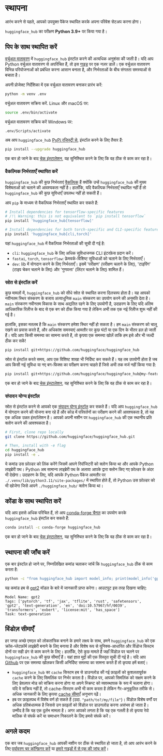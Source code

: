 <!--⚠️ Note that this file is in Markdown but contains specific syntax for our doc-builder (similar to MDX) that may not be
rendered properly in your Markdown viewer.
-->

# स्थापना

आरंभ करने से पहले, आपको उपयुक्त पैकेज स्थापित करके अपना परिवेश सेटअप करना होगा।

`huggingface_hub` का परीक्षण **Python 3.9+** पर किया गया है।

## पिप के साथ स्थापित करें

[वर्चुअल वातावरण](https://docs.python.org/3/library/venv.html) में `huggingface_hub` इंस्टॉल करने की अत्यधिक अनुशंसा की जाती है।
यदि आप Python वर्चुअल वातावरण से अपरिचित हैं, तो इस [गाइड](https://packaging.python.org/en/latest/guides/installing-using-pip-and-virtual-environments/) पर एक नज़र डालें।
एक वर्चुअल वातावरण विभिन्न परियोजनाओं को प्रबंधित करना आसान बनाता है, और निर्भरताओं के बीच संगतता समस्याओं से बचाता है।

अपनी प्रोजेक्ट निर्देशिका में एक वर्चुअल वातावरण बनाकर प्रारंभ करें:

```bash
python -m venv .env
```

वर्चुअल वातावरण सक्रिय करें. Linux और macOS पर:

```bash
source .env/bin/activate
```

वर्चुअल वातावरण सक्रिय करें Windows पर:

```bash
.env/Scripts/activate
```

अब आप `huggingface_hub` [PyPi रजिस्ट्री से](https://pypi.org/project/huggingface-hub/), इंस्टॉल करने के लिए तैयार हैं:

```bash
pip install --upgrade huggingface_hub
```

एक बार हो जाने के बाद [चेक इंस्टालेशन](#चेक-इंस्टॉलेशन), यह सुनिश्चित करने के लिए कि वह ठीक से काम कर रहा है।

### वैकल्पिक निर्भरताएँ स्थापित करें

`huggingface_hub` की कुछ निर्भरताएं [वैकल्पिक](https://setuptools.pypa.io/en/latest/userguide/dependency_management.html#optional-dependencies) हैं क्योंकि उन्हें `huggingface_hub` की मुख्य विशेषताओं को चलाने की आवश्यकता नहीं है। हालाँकि, यदि वैकल्पिक निर्भरताएँ स्थापित नहीं हैं तो `huggingface_hub` की कुछ सुविधाएँ उपलब्ध नहीं हो सकती हैं।

आप `pip` के माध्यम से वैकल्पिक निर्भरताएँ स्थापित कर सकते हैं:
```bash
# Install dependencies for tensorflow-specific features
# /!\ Warning: this is not equivalent to `pip install tensorflow`
pip install 'huggingface_hub[tensorflow]'

# Install dependencies for both torch-specific and CLI-specific features.
pip install 'huggingface_hub[cli,torch]'
```

यहां `huggingface_hub` में वैकल्पिक निर्भरताओं की सूची दी गई है:
- `cli`: `huggingface_hub` के लिए अधिक सुविधाजनक CLI इंटरफ़ेस प्रदान करें।
- `fastai`, `torch`, `tensorflow`: फ्रेमवर्क-विशिष्ट सुविधाओं को चलाने के लिए निर्भरताएँ।
- `dev`: lib में योगदान करने के लिए निर्भरताएँ। इसमें 'परीक्षण' (परीक्षण चलाने के लिए), 'टाइपिंग' (टाइप चेकर चलाने के लिए) और 'गुणवत्ता' (लिंटर चलाने के लिए) शामिल हैं।


### स्रोत से इंस्टॉल करें

कुछ मामलों में, `huggingface_hub` को सीधे स्रोत से स्थापित करना दिलचस्प होता है।
यह आपको नवीनतम स्थिर संस्करण के बजाय अत्याधुनिक `main` संस्करण का उपयोग करने की अनुमति देता है।
`main` संस्करण नवीनतम विकास के साथ अद्यतित रहने के लिए उपयोगी है, उदाहरण के लिए यदि अंतिम आधिकारिक रिलीज के बाद से एक बग को ठीक किया गया है लेकिन अभी तक एक नई रिलीज शुरू नहीं की गई है।

हालांकि, इसका मतलब है कि `main` संस्करण हमेशा स्थिर नहीं हो सकता है।
हम `main` संस्करण को चालू रखने का प्रयास करते हैं, और अधिकांश समस्याएं आमतौर पर कुछ घंटों या एक दिन के भीतर हल हो जाती हैं।
यदि आप किसी समस्या का सामना करते हैं, तो कृपया एक समस्या खोलें ताकि हम इसे और भी जल्दी ठीक कर सकें!

```bash
pip install git+https://github.com/huggingface/huggingface_hub
```

स्रोत से इंस्टॉल करते समय, आप एक विशिष्ट शाखा भी निर्दिष्ट कर सकते हैं।
यह तब उपयोगी होता है जब आप किसी नई सुविधा या नए बग-फिक्स का परीक्षण करना चाहते हैं जिसे अभी तक मर्ज नहीं किया गया है:

```bash
pip install git+https://github.com/huggingface/huggingface_hub@my-feature-branch
```

एक बार हो जाने के बाद [चेक इंस्टालेशन](#चेक-इंस्टॉलेशन), यह सुनिश्चित करने के लिए कि वह ठीक से काम कर रहा है।

### संपादन योग्य इंस्टॉल

स्रोत से इंस्टॉल करने से आपको एक [संपादन योग्य इंस्टॉल](https://pip.pypa.io/en/stable/topics/local-project-installs/#editable-installs) कर सकते हैं।
यदि आप `huggingface_hub` में योगदान करने की योजना बना रहे हैं और कोड में परिवर्तनों का परीक्षण करने की आवश्यकता है,
तो यह एक अधिक उन्नत इंस्टॉलेशन है।
आपको अपनी मशीन पर `huggingface_hub` की एक स्थानीय प्रति क्लोन करने की आवश्यकता है।

```bash
# First, clone repo locally
git clone https://github.com/huggingface/huggingface_hub.git

# Then, install with -e flag
cd huggingface_hub
pip install -e .
```

ये कमांड उस फ़ोल्डर को लिंक करेंगे जिसमें आपने रिपॉजिटरी को क्लोन किया था और आपके Python लाइब्रेरी पथ।
Python अब सामान्य लाइब्रेरी पथ के अलावा आपके द्वारा क्लोन किए गए फ़ोल्डर के अंदर भी देखेगा।
उदाहरण के लिए, यदि आपके Python पैकेज आमतौर पर `./.venv/lib/python3.11/site-packages/` में स्थापित होते हैं,
तो Python उस फ़ोल्डर को भी खोजेगा जिसे आपने `./huggingface_hub/` क्लोन किया था।

## कोंडा के साथ स्थापित करें

यदि आप इससे अधिक परिचित हैं, तो आप [conda-forge चैनल](https://anaconda.org/conda-forge/huggingface_hub) का उपयोग करके `huggingface_hub` इंस्टॉल कर सकते हैं:


```bash
conda install -c conda-forge huggingface_hub
```

एक बार हो जाने के बाद [चेक इंस्टालेशन](#चेक-इंस्टॉलेशन), यह सुनिश्चित करने के लिए कि वह ठीक से काम कर रहा है।

## स्थापना की जाँच करें

एक बार इंस्टॉल हो जाने पर, निम्नलिखित कमांड चलाकर जांचें कि `huggingface_hub` ठीक से काम करता है:

```bash
python -c "from huggingface_hub import model_info; print(model_info('gpt2'))"
```

यह कमांड हब से [gpt2](https://huggingface.co/gpt2) मॉडल के बारे में जानकारी प्राप्त करेगा।
आउटपुट इस तरह दिखना चाहिए:

```text
Model Name: gpt2
Tags: ['pytorch', 'tf', 'jax', 'tflite', 'rust', 'safetensors', 'gpt2', 'text-generation', 'en', 'doi:10.57967/hf/0039', 'transformers', 'exbert', 'license:mit', 'has_space']
Task: text-generation
```

## विंडोज़ सीमाएँ

हर जगह अच्छे एमएल को लोकतांत्रिक बनाने के हमारे लक्ष्य के साथ, हमने `huggingface_hub` को एक क्रॉस-प्लेटफ़ॉर्म लाइब्रेरी बनाने के लिए बनाया है
और विशेष रूप से यूनिक्स-आधारित और विंडोज सिस्टम दोनों पर सही ढंग से काम करने के लिए।
हालाँकि, ऐसे कुछ मामले हैं जहाँ विंडोज़ पर चलने पर `huggingface_hub` की कुछ सीमाएँ हैं।
यहां ज्ञात मुद्दों की एक विस्तृत सूची दी गई है। यदि आप [Github](https://github.com/huggingface/huggingface_hub/issues/new/choose) पर एक समस्या खोलकर किसी अनिर्दिष्ट समस्या का सामना करते हैं तो कृपया हमें बताएं।

- `huggingface_hub` का `cache` सिस्टम हब से डाउनलोड की गई फ़ाइलों को कुशलतापूर्वक `cache` करने के लिए सिमलिंक पर निर्भर करता है।
विंडोज़ पर, आपको सिमलिंक को सक्षम करने के लिए डेवलपर मोड को सक्रिय करना होगा या अपने स्क्रिप्ट को व्यवस्थापक के रूप में चलाना होगा।
यदि वे सक्रिय नहीं हैं, तो cache-सिस्टम अभी भी काम करता है लेकिन गैर-अनुकूलित तरीके से। अधिक जानकारी के लिए कृपया [cache सीमाएँ](./guides/manage-cache#limities) अनुभाग पढ़ें।
- हब पर फ़ाइलपथ में विशेष वर्ण हो सकते हैं (उदा. `"path/to?/my/file"`)।
विंडोज़ विशेष वर्णों पर अधिक प्रतिबंधात्मक है जिससे उन फ़ाइलों को विंडोज़ पर डाउनलोड करना असंभव हो जाता है।
उम्मीद है कि यह एक दुर्लभ मामला है। अगर आपको लगता है कि यह एक गलती है तो कृपया रेपो मालिक से संपर्क करें या समाधान निकालने के लिए हमसे संपर्क करें।


## अगले कदम

एक बार जब `huggingface_hub` आपकी मशीन पर ठीक से स्थापित हो जाता है,
तो आप आरंभ करने के लिए [पर्यावरण चर कॉन्फ़िगर करें](package_reference/environment_variables) या [हमारे गाइडों में से एक की जांच करें](guides/overview)।
